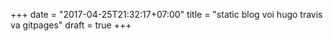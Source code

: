 +++
date = "2017-04-25T21:32:17+07:00"
title = "static blog voi hugo travis va gitpages"
draft = true
+++

